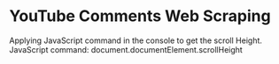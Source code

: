 # YouTube Comments Web Scraping
Applying JavaScript command in the console to get the scroll Height.  JavaScript command: document.documentElement.scrollHeight
